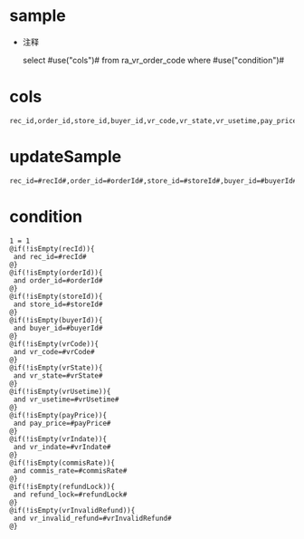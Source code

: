 sample
===
* 注释

	select #use("cols")# from ra_vr_order_code  where  #use("condition")#

cols
===
	rec_id,order_id,store_id,buyer_id,vr_code,vr_state,vr_usetime,pay_price,vr_indate,commis_rate,refund_lock,vr_invalid_refund

updateSample
===
	
	rec_id=#recId#,order_id=#orderId#,store_id=#storeId#,buyer_id=#buyerId#,vr_code=#vrCode#,vr_state=#vrState#,vr_usetime=#vrUsetime#,pay_price=#payPrice#,vr_indate=#vrIndate#,commis_rate=#commisRate#,refund_lock=#refundLock#,vr_invalid_refund=#vrInvalidRefund#

condition
===

	1 = 1  
	@if(!isEmpty(recId)){
	 and rec_id=#recId#
	@}
	@if(!isEmpty(orderId)){
	 and order_id=#orderId#
	@}
	@if(!isEmpty(storeId)){
	 and store_id=#storeId#
	@}
	@if(!isEmpty(buyerId)){
	 and buyer_id=#buyerId#
	@}
	@if(!isEmpty(vrCode)){
	 and vr_code=#vrCode#
	@}
	@if(!isEmpty(vrState)){
	 and vr_state=#vrState#
	@}
	@if(!isEmpty(vrUsetime)){
	 and vr_usetime=#vrUsetime#
	@}
	@if(!isEmpty(payPrice)){
	 and pay_price=#payPrice#
	@}
	@if(!isEmpty(vrIndate)){
	 and vr_indate=#vrIndate#
	@}
	@if(!isEmpty(commisRate)){
	 and commis_rate=#commisRate#
	@}
	@if(!isEmpty(refundLock)){
	 and refund_lock=#refundLock#
	@}
	@if(!isEmpty(vrInvalidRefund)){
	 and vr_invalid_refund=#vrInvalidRefund#
	@}
	
	